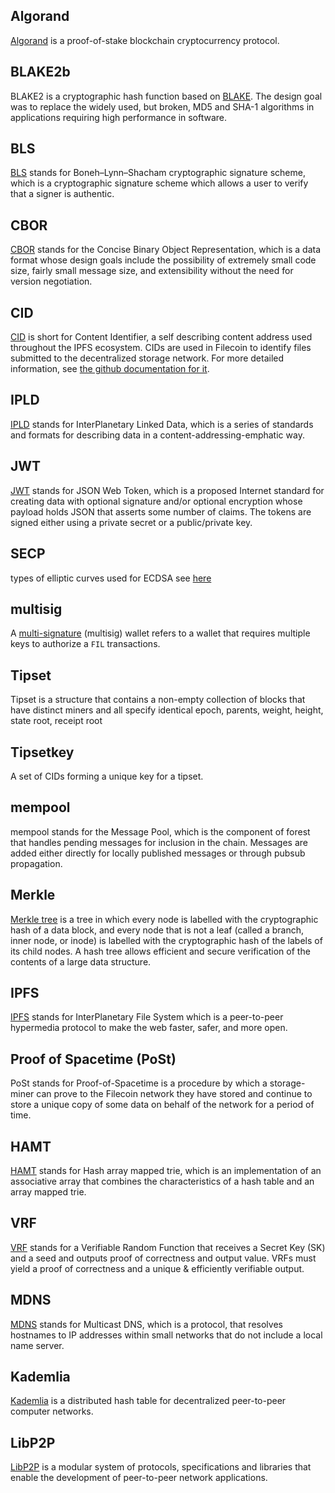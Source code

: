 ## Algorand

[Algorand](https://www.algorand.com/) is a proof-of-stake blockchain
cryptocurrency protocol.

## BLAKE2b

BLAKE2 is a cryptographic hash function based on
[BLAKE](<https://en.wikipedia.org/wiki/BLAKE_(hash_function)>). The design goal
was to replace the widely used, but broken, MD5 and SHA-1 algorithms in
applications requiring high performance in software.

## BLS

[BLS](https://en.wikipedia.org/wiki/BLS_digital_signature) stands for
Boneh–Lynn–Shacham cryptographic signature scheme, which is a cryptographic
signature scheme which allows a user to verify that a signer is authentic.

## CBOR

[CBOR](https://cbor.io/) stands for the Concise Binary Object Representation,
which is a data format whose design goals include the possibility of extremely
small code size, fairly small message size, and extensibility without the need
for version negotiation.

## CID

[CID](https://spec.filecoin.io/#section-libraries.multiformats.cids) is short
for Content Identifier, a self describing content address used throughout the
IPFS ecosystem. CIDs are used in Filecoin to identify files submitted to the
decentralized storage network. For more detailed information, see
[the github documentation for it](https://github.com/ipld/cid).

## IPLD

[IPLD](https://github.com/ipld) stands for InterPlanetary Linked Data, which is
a series of standards and formats for describing data in a
content-addressing-emphatic way.

## JWT

[JWT](https://en.wikipedia.org/wiki/JSON_Web_Token) stands for JSON Web Token,
which is a proposed Internet standard for creating data with optional signature
and/or optional encryption whose payload holds JSON that asserts some number of
claims. The tokens are signed either using a private secret or a public/private
key.

## SECP

types of elliptic curves used for ECDSA see
[here](https://www.johndcook.com/blog/2018/08/21/a-tale-of-two-elliptic-curves/)

## multisig

A [multi-signature](https://lotus.filecoin.io/lotus/manage/multisig/) (multisig)
wallet refers to a wallet that requires multiple keys to authorize a `FIL`
transactions.

## Tipset

Tipset is a structure that contains a non-empty collection of blocks that have
distinct miners and all specify identical epoch, parents, weight, height, state
root, receipt root

## Tipsetkey

A set of CIDs forming a unique key for a tipset.

## mempool

mempool stands for the Message Pool, which is the component of forest that
handles pending messages for inclusion in the chain. Messages are added either
directly for locally published messages or through pubsub propagation.

## Merkle

[Merkle tree](https://en.wikipedia.org/wiki/Merkle_tree) is a tree in which
every node is labelled with the cryptographic hash of a data block, and every
node that is not a leaf (called a branch, inner node, or inode) is labelled with
the cryptographic hash of the labels of its child nodes. A hash tree allows
efficient and secure verification of the contents of a large data structure.

## IPFS

[IPFS](https://github.com/ipfs/ipfs) stands for InterPlanetary File System which
is a peer-to-peer hypermedia protocol to make the web faster, safer, and more
open.

## Proof of Spacetime (PoSt)

PoSt stands for Proof-of-Spacetime is a procedure by which a storage-miner can
prove to the Filecoin network they have stored and continue to store a unique
copy of some data on behalf of the network for a period of time.

## HAMT

[HAMT](https://en.wikipedia.org/wiki/Hash_array_mapped_trie) stands for Hash
array mapped trie, which is an implementation of an associative array that
combines the characteristics of a hash table and an array mapped trie.

## VRF

[VRF](https://en.wikipedia.org/wiki/Verifiable_random_function) stands for a
Verifiable Random Function that receives a Secret Key (SK) and a seed and
outputs proof of correctness and output value. VRFs must yield a proof of
correctness and a unique & efficiently verifiable output.

## MDNS

[MDNS](https://en.wikipedia.org/wiki/Multicast_DNS) stands for Multicast DNS,
which is a protocol, that resolves hostnames to IP addresses within small
networks that do not include a local name server.

## Kademlia

[Kademlia](https://en.wikipedia.org/wiki/Kademlia) is a distributed hash table
for decentralized peer-to-peer computer networks.

## LibP2P

[LibP2P](https://libp2p.io/) is a modular system of protocols, specifications
and libraries that enable the development of peer-to-peer network applications.
